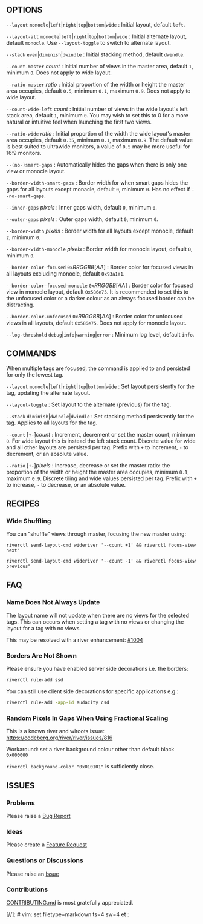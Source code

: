 ## OPTIONS

`--layout` `monocle`|`left`|`right`|`top`|`bottom`|`wide`
:   Initial layout, default `left`.

`--layout-alt` `monocle`|`left`|`right`|`top`|`bottom`|`wide`
:   Initial alternate layout, default `monocle`.
Use `--layout-toggle` to switch to alternate layout.

`--stack` `even`|`diminish`|`dwindle`
:   Initial stacking method, default `dwindle`.

`--count-master` *count*
:   Initial number of views in the master area, default `1`, minimum `0`.
Does not apply to wide layout.

`--ratio-master` *ratio*
:   Initial proportion of the width or height the master area occupies, default `0.5`, minimum `0.1`, maximum `0.9`.
Does not apply to wide layout.

`--count-wide-left` *count*
:   Initial number of views in the wide layout's left stack area, default `1`, minimum `0`.
You may wish to set this to 0 for a more natural or intuitive feel when launching the first two views.

`--ratio-wide` *ratio*
:   Initial proportion of the width the wide layout's master area occupies, default `0.35`, minimum `0.1`, maximum `0.9`.
The default value is best suited to ultrawide monitors, a value of `0.5` may be more useful for 16:9 monitors.

`--(no-)smart-gaps`
:   Automatically hides the gaps when there is only one view or monocle layout.

`--border-width-smart-gaps`
:   Border width for when smart gaps hides the gaps for all layouts except monacle, default `0`, minimum `0`.
Has no effect if `--no-smart-gaps`.

`--inner-gaps` *pixels*
:   Inner gaps width, default `0`, minimum `0`.

`--outer-gaps` *pixels*
:   Outer gaps width, default `0`, minimum `0`.

`--border-width` *pixels*
:   Border width for all layouts except monocle, default `2`, minimum `0`.

`--border-width-monocle` *pixels*
:   Border width for monocle layout, default `0`, minimum `0`.

`--border-color-focused` `0x`*RRGGBB*[*AA*]
:   Border color for focused views in all layouts excluding monocle, default `0x93a1a1`.

`--border-color-focused-monocle` `0x`*RRGGBB*[*AA*]
:   Border color for focused view in monocle layout, default `0x586e75`.
It is recommended to set this to the unfocused color or a darker colour as an always focused border can be distracting.

`--border-color-unfocused` `0x`*RRGGBB*[*AA*]
:   Border color for unfocused views in all layouts, default `0x586e75`.
Does not apply for monocle layout.

`--log-threshold` `debug`|`info`|`warning`|`error`
:   Minimum log level, default `info`.

## COMMANDS

When multiple tags are focused, the command is applied to and persisted for only the lowest tag.

`--layout` `monocle`|`left`|`right`|`top`|`bottom`|`wide`
:   Set layout persistently for the tag, updating the alternate layout.

`--layout-toggle`
:   Set layout to the alternate (previous) for the tag.

`--stack` `diminish`|`dwindle`|`dwindle`
:   Set stacking method persistently for the tag.
Applies to all layouts for the tag.

`--count` [`+-`]*count*
:   Increment, decrement or set the master count, minimum `0`.
For wide layout this is instead the left stack count.
Discrete value for wide and all other layouts are persisted per tag.
Prefix with `+` to increment, `-` to decrement, or an absolute value.

`--ratio` [`+-`]*pixels*
:   Increase, decrease or set the master ratio: the proportion of the width or height the master area occupies, minimum `0.1`, maximum `0.9`.
Discrete tiling and wide values persisted per tag.
Prefix with `+` to increase, `-` to decrease, or an absolute value.

## RECIPES

### Wide Shuffling

You can "shuffle" views through master, focusing the new master using:

`riverctl send-layout-cmd wideriver '--count +1' && riverctl focus-view next"`

`riverctl send-layout-cmd wideriver '--count -1' && riverctl focus-view previous"`

## FAQ

### Name Does Not Always Update

The layout name will not update when there are no views for the selected tags. This can occurs when setting a tag with no views or changing the layout for a tag with no views.

This may be resolved with a river enhancement: [#1004](https://github.com/riverwm/river/issues/1002)

### Borders Are Not Shown

Please ensure you have enabled server side decorations i.e. the borders:

``` sh
riverctl rule-add ssd
```

You can still use client side decorations for specific applications e.g.:

``` sh
riverctl rule-add -app-id audacity csd
```

### Random Pixels In Gaps When Using Fractional Scaling

This is a known river and wlroots issue: https://codeberg.org/river/river/issues/816

Workaround: set a river background colour other than default black `0x000000`

`riverctl background-color "0x010101"` is sufficiently close.

## ISSUES

### Problems

Please raise a [Bug Report](https://github.com/alex-courtis/wideriver/issues/new?assignees=&labels=bug&projects=&template=bug_report.yml)

### Ideas

Please create a [Feature Request](https://github.com/alex-courtis/wideriver/issues/new?assignees=&labels=feature&projects=&template=feature_request.yml)

### Questions or Discussions

Please raise an [Issue](https://github.com/alex-courtis/wideriver/issues/new)

### Contributions

[CONTRIBUTING.md](doc/CONTRIBUTING.md) is most gratefully appreciated.

[//]: # vim: set filetype=markdown ts=4 sw=4 et :
